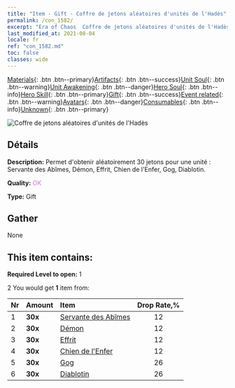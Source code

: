 ```yaml
---
title: "Item - Gift - Coffre de jetons aléatoires d'unités de l'Hadès"
permalink: /con_1582/
excerpt: "Era of Chaos  Coffre de jetons aléatoires d'unités de l'Hadès"
last_modified_at: 2021-08-04
locale: fr
ref: "con_1582.md"
toc: false
classes: wide
---
```

 [Materials](/ItemsFR/){: .btn .btn--primary}[Artifacts](/ItemsFR/Artifacts/){: .btn .btn--success}[Unit Soul](/ItemsFR/UnitSoul/){: .btn .btn--warning}[Unit Awakening](/ItemsFR/UnitAwakening/){: .btn .btn--danger}[Hero Soul](/ItemsFR/HeroSoul/){: .btn .btn--info}[Hero Skill](/ItemsFR/HeroSkill/){: .btn .btn--primary}[Gift](/ItemsFR/Gift/){: .btn .btn--success}[Event related](/ItemsFR/Events/){: .btn .btn--warning}[Avatars](/ItemsFR/Avatars/){: .btn .btn--danger}[Consumables](/ItemsFR/Consumables/){: .btn .btn--info}[Unknown](/ItemsFR/Unknown/){: .btn .btn--primary}

 ![Coffre de jetons aléatoires d'unités de l'Hadès](/images/t/i_907198.png)

## Détails
 **Description:** Permet d'obtenir aléatoirement 30 jetons pour une unité : Servante des Abîmes, Démon, Effrit, Chien de l'Enfer, Gog, Diablotin.

 **Quality:** <span style="color: #DA70D6">OK</span>

 **Type:** Gift

## Gather

  None

## This item contains:

 **Required Level to open:** 1

 2 You would get **1** item  from:

  | Nr | Amount |     Item    | Drop Rate,% |
  |:---|:-------|:------------|:---------:|
  | 1 |  **30x** | [Servante des Abîmes](/ItemsFR/unt_230/) | 12 | 
  | 2 |  **30x** | [Démon](/ItemsFR/unt_229/) | 12 | 
  | 3 |  **30x** | [Effrit](/ItemsFR/unt_231/) | 12 | 
  | 4 |  **30x** | [Chien de l'Enfer](/ItemsFR/unt_228/) | 12 | 
  | 5 |  **30x** | [Gog](/ItemsFR/unt_227/) | 26 | 
  | 6 |  **30x** | [Diablotin](/ItemsFR/unt_226/) | 26 | 
